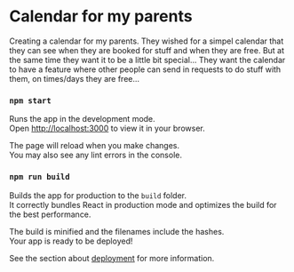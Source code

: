 # Calendar for my parents

Creating a calendar for my parents. They wished for a simpel calendar that they can see when they are booked for stuff and when they are free.
But at the same time they want it to be a little bit special... They want the calendar to have a feature where other people can send in requests to do stuff with them, on times/days they are free...

### `npm start`

Runs the app in the development mode.\
Open [http://localhost:3000](http://localhost:3000) to view it in your browser.

The page will reload when you make changes.\
You may also see any lint errors in the console.

### `npm run build`

Builds the app for production to the `build` folder.\
It correctly bundles React in production mode and optimizes the build for the best performance.

The build is minified and the filenames include the hashes.\
Your app is ready to be deployed!

See the section about [deployment](https://facebook.github.io/create-react-app/docs/deployment) for more information.
